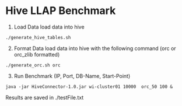 # Hive LLAP Benchmark

1. Load Data
load data into hive
```
./generate_hive_tables.sh
```
2. Format Data
load data into hive with the following command (orc or orc_zlib formatted)
```
./generate_orc.sh orc
```

3. Run Benchmark (IP, Port, DB-Name, Start-Point)
```
java -jar HiveConnector-1.0.jar wi-cluster01 10000  orc_50 100 &
```
Results are saved in ./testFile.txt
